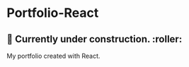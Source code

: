 # Portfolio-React

## :wrench: Currently under construction. :roller:

My portfolio created with React. 

